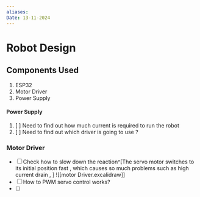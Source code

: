 ```yaml
---
aliases: 
Date: 13-11-2024
---
```

# Robot Design


## Components Used
1. ESP32
2. Motor Driver
3. Power Supply 

#### Power Supply 
1. [ ] Need to find out how much current is required to run the robot
2. [ ] Need to find out which driver is going to use ?

### Motor Driver 
- [ ] Check how to slow down the reaction^[The servo motor switches to its initial position fast , which causes so much problems such as high current drain , ]
![[motor Driver.excalidraw]]
- [ ] How to PWM servo control works?
- [ ] 